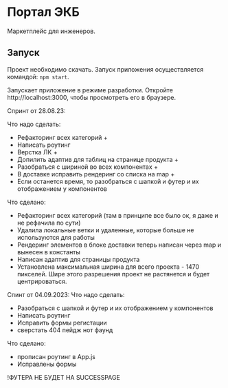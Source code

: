 # Портал ЭКБ

Маркетплейс для инженеров.

## Запуск

Проект необходимо скачать. Запуск приложения осуществляется командой: `npm start`.

Запускает приложение в режиме разработки. Откройте http://localhost:3000, чтобы просмотреть его в браузере.

Спринт от 28.08.23:

Что надо сделать:

- Рефакторинг всех категорий +
- Написать роутинг
- Верстка ЛК +
- Допилить адаптив для таблиц на странице продукта +
- Разобраться с шириной во всех компонентах +
- В доставке исправить рендеринг со списка на map +
- Если останется время, то разобраться с шапкой и футер и их отображением у компонентов

Что сделано:

- Рефакторинг всех категорий (там в принципе все было ок, я даже и не рефачила по сути)
- Удалила локальные ветки и удаленные, которые больше не используются для работы
- Рендеринг элементов в блоке доставки теперь написан через map и вынесен в константы
- Написан адаптив для страницы продукта
- Установлена максимальная ширина для всего проекта - 1470 пикселей. Шире этого разрешения проект не растянется и будет центрироваться.

Спинт от 04.09.2023:
Что надо сделать:

- Разобраться с шапкой и футер и их отображением у компонентов
- Написать роутинг
- Исправить формы регистации
- сверстать 404 пейдж нот фаунд

Что сделано:

- прописан роутинг в App.js
- Исправлены формы

!ФУТЕРА НЕ БУДЕТ НА SUCCESSPAGE
